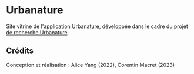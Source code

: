# Urbanature
Site vitrine de l'[application Urbanature](https://github.com/urbanature/urbanature-app), développée dans le cadre du [projet de recherche Urbanature](https://citedesdames.hypotheses.org/).

## Crédits
Conception et réalisation : Alice Yang (2022), Corentin Macret (2023)
